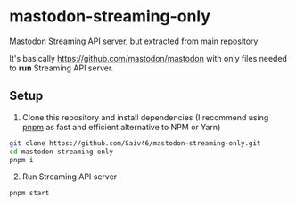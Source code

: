 # mastodon-streaming-only
Mastodon Streaming API server, but extracted from main repository

It's basically https://github.com/mastodon/mastodon with only files needed to **run** Streaming API server.

## Setup
1. Clone this repository and install dependencies
(I recommend using [pnpm](https://github.com/pnpm/pnpm) as fast and efficient alternative to NPM or Yarn)
```sh
git clone https://github.com/Saiv46/mastodon-streaming-only.git
cd mastodon-streaming-only
pnpm i
```

2. Run Streaming API server
```sh
pnpm start
```

